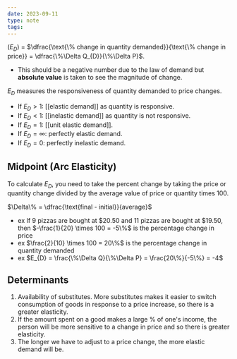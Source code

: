 ```yaml
---
date: 2023-09-11
type: note
tags: 
---
```


$(E_{D})$ = $\dfrac{\text{\% change in quantity demanded}}{\text{\% change in price}} = \dfrac{\%\Delta Q_{D}}{\%\Delta P}$.
- This should be a negative number due to the law of demand but **absolute value** is taken to see the magnitude of change.

$E_{D}$ measures the responsiveness of quantity demanded to price changes.
- If $E_{D} > 1$: [[elastic demand]] as quantity is responsive.
- If $E_{D} < 1$: [[inelastic demand]] as quantity is not responsive.
- If $E_{D} = 1$: [[unit elastic demand]].
- If $E_{D} = \infty$: perfectly elastic demand.
- If $E_{D} = 0$: perfectly inelastic demand.

## Midpoint (Arc Elasticity)
To calculate $E_{D}$, you need to take the percent change by taking the price or quantity change divided by the average value of price or quantity times 100.

$\Delta\% = \dfrac{\text{final - initial}}{average}$

- ex If 9 pizzas are bought at $20.50 and 11 pizzas are bought at $19.50, then $-\frac{1}{20} \times 100 = -5\%$ is the percentage change in price
- ex $\frac{2}{10} \times 100 = 20\%$ is the percentage change in quantity demanded
- ex $E_{D} = \frac{\%\Delta Q}{\%\Delta P} = \frac{20\%}{-5\%} = -4$

## Determinants
1. Availability of substitutes. More substitutes makes it easier to switch consumption of goods in response to a price increase, so there is a greater elasticity.
2. If the amount spent on a good makes a large % of one's income, the person will be more sensitive to a change in price and so there is greater elasticity.
3. The longer we have to adjust to a price change, the more elastic demand will be.